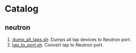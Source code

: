 # Catalog

## neutron

1. [dump_all_taps.sh](./neutron/dump_all_taps.sh): Dumps all tap devices to Neutron port.
2. [tap_to_port.sh](./neutron/tap_to_port.sh): Convert tap to Neutron port.
